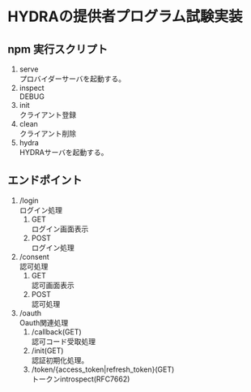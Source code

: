 # HYDRAの提供者プログラム試験実装
## npm 実行スクリプト
1.  serve  
    プロバイダーサーバを起動する。
2.  inspect  
    DEBUG
3.  init  
    クライアント登録
4.  clean  
    クライアント削除
5.  hydra  
    HYDRAサーバを起動する。
##  エンドポイント
1.  /login  
    ログイン処理
    1.  GET  
        ログイン画面表示
    2.  POST  
        ログイン処理
2.  /consent  
    認可処理
    1.  GET  
        認可画面表示
    2.  POST  
        認可処理
3.  /oauth  
    Oauth関連処理
    1.  /callback(GET)  
        認可コード受取処理
    2.  /init(GET)  
        認証初期化処理。
    3.  /token/{access_token|refresh_token}(GET)  
        トークンintrospect(RFC7662)

